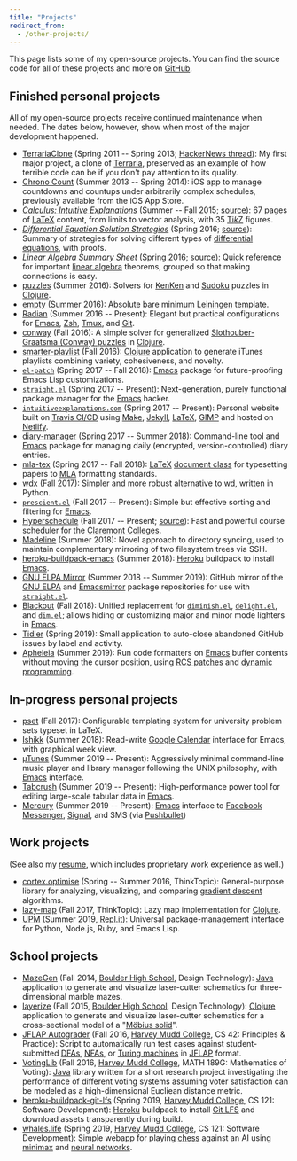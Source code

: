 ```yaml
---
title: "Projects"
redirect_from:
  - /other-projects/
---
```


This page lists some of my open-source projects. You can find the
source code for all of these projects and more on [GitHub].

## Finished personal projects

All of my open-source projects receive continued maintenance when
needed. The dates below, however, show when most of the major
development happened.

* [TerrariaClone] (Spring 2011 -- Spring 2013; [HackerNews
  thread][tc-hn]): My first major project, a clone of [Terraria],
  preserved as an example of how terrible code can be if you don't pay
  attention to its quality.
* [Chrono Count] (Summer 2013 -- Spring 2014): iOS app to manage
  countdowns and countups under arbitrarily complex schedules,
  previously available from the iOS App Store.
* [*Calculus: Intuitive Explanations*][cie] (Summer -- Fall 2015;
  [source][cie-source]): 67 pages of [LaTeX] content, from limits to
  vector analysis, with 35 [Ti*k*Z][tikz] figures.
* [*Differential Equation Solution Strategies*][dess] (Spring 2016;
  [source][dess-source]): Summary of strategies for solving different
  types of [differential equations], with proofs.
* [*Linear Algebra Summary Sheet*][lass] (Spring 2016;
  [source][lass-source]): Quick reference for important [linear
  algebra] theorems, grouped so that making connections is easy.
* [puzzles] (Summer 2016): Solvers for [KenKen] and [Sudoku] puzzles in
  [Clojure].
* [empty] (Summer 2016): Absolute bare minimum [Leiningen] template.
* [Radian] (Summer 2016 -- Present): Elegant but practical
  configurations for [Emacs], [Zsh], [Tmux], and [Git].
* [conway] (Fall 2016): A simple solver for generalized
  [Slothouber-Graatsma \(Conway\) puzzles][sg-puzzles] in [Clojure].
* [smarter-playlist] (Fall 2016): [Clojure] application to generate
  iTunes playlists combining variety, cohesiveness, and novelty.
* [`el-patch`][el-patch] (Spring 2017 -- Fall 2018): [Emacs] package
  for future-proofing Emacs Lisp customizations.
* [`straight.el`][straight.el] (Spring 2017 -- Present):
  Next-generation, purely functional package manager for the [Emacs]
  hacker.
* [`intuitiveexplanations.com`][ie] (Spring 2017 -- Present): Personal
  website built on [Travis CI/CD][travis] using [Make], [Jekyll],
  [LaTeX], [GIMP] and hosted on [Netlify].
* [diary-manager] (Spring 2017 -- Summer 2018): Command-line tool and
  [Emacs] package for managing daily (encrypted, version-controlled)
  diary entries.
* [mla-tex] (Spring 2017 -- Fall 2018): [LaTeX][latex] [document
  class] for typesetting papers to [MLA] formatting standards.
* [wdx] (Fall 2017): Simpler and more robust alternative to [wd],
  written in Python.
* [`prescient.el`][prescient.el] (Fall 2017 -- Present): Simple but
  effective sorting and filtering for [Emacs].
* [Hyperschedule] (Fall 2017 -- Present;
  [source][hyperschedule-source]): Fast and powerful course scheduler
  for the [Claremont Colleges].
* [Madeline] (Summer 2018): Novel approach to directory syncing, used
  to maintain complementary mirroring of two filesystem trees via SSH.
* [heroku-buildpack-emacs] (Summer 2018): [Heroku] buildpack to
  install [Emacs].
* [GNU ELPA Mirror][gnu-elpa-mirror] (Summer 2018 -- Summer 2019):
  GitHub mirror of the [GNU ELPA][gnu-elpa] and [Emacsmirror] package
  repositories for use with [`straight.el`][straight.el].
* [Blackout] (Fall 2018): Unified replacement for
  [`diminish.el`][diminish.el], [`delight.el`][delight.el], and
  [`dim.el`][dim.el]; allows hiding or customizing major and minor
  mode lighters in [Emacs].
* [Tidier] (Spring 2019): Small application to auto-close abandoned
  GitHub issues by label and activity.
* [Apheleia] (Summer 2019): Run code formatters on [Emacs] buffer
  contents without moving the cursor position, using [RCS patches] and
  [dynamic programming].

## In-progress personal projects

* [pset] (Fall 2017): Configurable templating system for university
  problem sets typeset in LaTeX.
* [Ishikk] (Summer 2018): Read-write [Google Calendar] interface for
  Emacs, with graphical week view.
* [µTunes][utunes] (Summer 2019 -- Present): Aggressively minimal
  command-line music player and library manager following the UNIX
  philosophy, with [Emacs] interface.
* [Tabcrush] (Summer 2019 -- Present): High-performance power tool for
  editing large-scale tabular data in [Emacs].
* [Mercury] (Summer 2019 -- Present): [Emacs] interface to [Facebook
  Messenger], [Signal], and SMS (via [Pushbullet])

## Work projects

(See also my [resume](/assets/Resume.pdf), which includes proprietary
work experience as well.)

* [cortex.optimise] (Spring -- Summer 2016, ThinkTopic):
  General-purpose library for analyzing, visualizing, and comparing
  [gradient descent] algorithms.
* [lazy-map] (Fall 2017, ThinkTopic): Lazy map implementation for
  [Clojure].
* [UPM] (Summer 2019, [Repl.it]): Universal package-management
  interface for Python, Node.js, Ruby, and Emacs Lisp.

## School projects

* [MazeGen] (Fall 2014, [Boulder High School][bhs], Design
  Technology): [Java] application to generate and visualize
  laser-cutter schematics for three-dimensional marble mazes.
* [layerize] (Fall 2015, [Boulder High School][bhs], Design
  Technology): [Clojure] application to generate and visualize
  laser-cutter schematics for a cross-sectional model of a "[Möbius
  solid][layerize-inspiration]".
* [JFLAP Autograder] (Fall 2016, [Harvey Mudd College][hmc], CS 42:
  Principles & Practice): Script to automatically run test cases
  against student-submitted [DFAs], [NFAs], or [Turing machines] in
  [JFLAP] format.
* [VotingLib] (Fall 2016, [Harvey Mudd College][hmc], MATH 189G:
  Mathematics of Voting): [Java] library written for a short research
  project investigating the performance of different voting systems
  assuming voter satisfaction can be modeled as a high-dimensional
  Eucliean distance metric.
* [heroku-buildpack-git-lfs] (Spring 2019, [Harvey Mudd College][hmc],
  CS 121: Software Development): [Heroku] buildpack to install [Git
  LFS] and download assets transparently during build.
* [whales.life] (Spring 2019, [Harvey Mudd College][hmc], CS 121:
  Software Development): Simple webapp for playing [chess] against an
  AI using [minimax] and [neural networks].

[apheleia]: https://github.com/raxod502/apheleia
[bhs]: https://boh.bvsd.org/Pages/default.aspx
[blackout]: https://github.com/raxod502/blackout
[chess]: https://en.wikipedia.org/wiki/Chess
[chrono count]: https://github.com/raxod502/chrono-count
[cie-source]: https://github.com/raxod502/intuitive-explanations/blob/master/_src/tex/documents/CalculusIntuitiveExplanations/CalculusIntuitiveExplanations.tex
[cie]: /math/calculus-intuitive-explanations/
[claremont colleges]: http://www.claremont.edu/
[clojure]: https://clojure.org/
[conway]: https://github.com/raxod502/conway
[cortex.optimise]: https://github.com/raxod502/cortex/tree/master/examples/optimise
[delight.el]: https://elpa.gnu.org/packages/delight.html
[dess-source]: https://github.com/raxod502/intuitive-explanations/blob/master/_src/tex/documents/DifferentialEquationSolutionStrategies/DifferentialEquationSolutionStrategies.tex
[dess]: /math/differential-equation-solution-strategies/
[dfas]: https://en.wikipedia.org/wiki/Deterministic_finite_automaton
[diary-manager]: https://github.com/raxod502/diary-manager
[differential equations]: https://en.wikipedia.org/wiki/Differential_equation
[dim.el]: https://github.com/alezost/dim.el
[diminish.el]: https://github.com/myrjola/diminish.el
[document class]: https://en.wikibooks.org/wiki/LaTeX/Document_Structure#Document_classes
[dynamic programming]: https://en.wikipedia.org/wiki/Dynamic_programming
[el-patch]: https://github.com/raxod502/el-patch
[emacs]: https://www.gnu.org/software/emacs/
[emacsmirror]: https://emacsmirror.net/
[empty]: https://github.com/raxod502/empty
[facebook messenger]: https://www.messenger.com/
[gimp]: https://www.gimp.org/
[git lfs]: https://git-lfs.github.com/
[git]: https://git-scm.com/
[github]: https://github.com/raxod502
[gnu-elpa-mirror]: https://github.com/raxod502/gnu-elpa-mirror
[gnu-elpa]: https://elpa.gnu.org/
[google calendar]: https://calendar.google.com/
[gradient descent]: https://en.wikipedia.org/wiki/Gradient_descent
[heroku-buildpack-emacs]: https://github.com/raxod502/heroku-buildpack-emacs
[heroku-buildpack-git-lfs]: https://github.com/raxod502/heroku-buildpack-git-lfs
[heroku]: https://www.heroku.com/
[hmc]: https://www.hmc.edu/
[hyperschedule-source]: https://github.com/MuddCreates/hyperschedule
[hyperschedule]: https://github.com/MuddCreates/hyperschedule
[ie]: https://github.com/raxod502/intuitive-explanations
[ishikk]: https://github.com/raxod502/ishikk
[java]: https://www.java.com/
[jekyll]: https://jekyllrb.com/
[jflap autograder]: https://github.com/CSGreater-Developers/HMC-Grader/blob/master/app/plugins/autograder/newjflapgrader.py
[jflap]: http://www.jflap.org/
[kenken]: https://en.wikipedia.org/wiki/KenKen
[lass-source]: https://github.com/raxod502/intuitive-explanations/blob/master/_src/tex/documents/LinearAlgebraSummarySheet/LinearAlgebraSummarySheet.tex
[lass]: /math/linear-algebra-summary-sheet/
[latex]: https://www.latex-project.org/
[layerize-inspiration]: https://github.com/raxod502/layerize/blob/f9d598b5d15c47045729505cc1b7a3d3e077bb11/Inspiration.pdf
[layerize]: https://github.com/raxod502/layerize
[lazy-map]: https://github.com/raxod502/lazy-map
[leiningen]: https://leiningen.org/
[linear algebra]: https://en.wikipedia.org/wiki/Linear_algebra
[madeline]: https://github.com/raxod502/madeline
[make]: https://www.gnu.org/software/make/
[mazegen]: https://github.com/raxod502/MazeGen
[mercury]: https://github.com/raxod502/mercury
[minimax]: https://en.wikipedia.org/wiki/Minimax
[mla-tex]: https://github.com/raxod502/mla-tex
[mla]: https://owl.english.purdue.edu/owl/resource/747/24/
[netlify]: https://www.netlify.com/
[neural networks]: https://en.wikipedia.org/wiki/Artificial_neural_network
[nfas]: https://en.wikipedia.org/wiki/Nondeterministic_finite_automaton
[prescient.el]: https://github.com/raxod502/prescient.el
[pset]: https://github.com/raxod502/pset
[pushbullet]: https://www.pushbullet.com/
[puzzles]: https://github.com/raxod502/puzzles
[radian]: https://github.com/raxod502/radian
[rcs patches]: https://tools.ietf.org/doc/tcllib/html/rcs.html#section4
[repl.it]: https://repl.it/
[sg-puzzles]: http://mathworld.wolfram.com/Slothouber-GraatsmaPuzzle.html
[signal]: https://signal.org/
[smarter-playlist]: https://github.com/raxod502/smarter-playlist
[straight.el]: https://github.com/raxod502/straight.el
[sudoku]: https://en.wikipedia.org/wiki/Sudoku
[tabcrush]: https://github.com/raxod502/tabcrush
[tc-hn]: https://news.ycombinator.com/item?id=15460851
[terraria]: https://terraria.org/
[terrariaclone]: https://github.com/raxod502/TerrariaClone
[tidier]: https://github.com/raxod502/tidier
[tikz]: https://en.wikipedia.org/wiki/PGF/TikZ
[tmux]: https://tmux.github.io/
[travis]: https://travis-ci.org/
[turing machines]: https://en.wikipedia.org/wiki/Turing_machine
[upm]: https://github.com/replit/upm
[utunes]: https://github.com/raxod502/utunes
[votinglib]: https://github.com/raxod502/VotingLib
[wd]: https://github.com/mfaerevaag/wd
[wdx]: https://github.com/raxod502/wdx
[whales.life-source]: https://github.com/raxod502/cs121-whales
[whales.life]: https://whales.life/
[zsh]: http://www.zsh.org/
